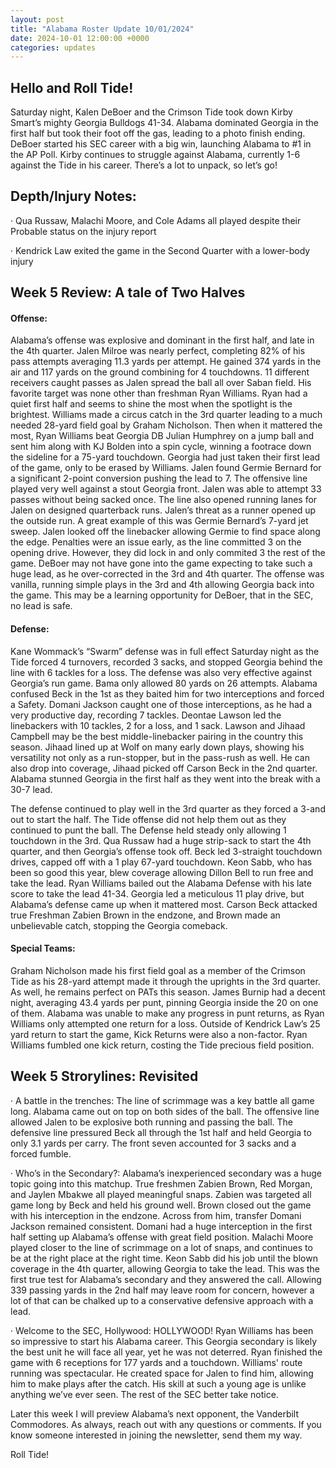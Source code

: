 ```yaml
---
layout: post
title: "Alabama Roster Update 10/01/2024"
date: 2024-10-01 12:00:00 +0000
categories: updates
---
```


## Hello and Roll Tide!

Saturday night, Kalen DeBoer and the Crimson Tide took down Kirby Smart’s mighty Georgia Bulldogs 41-34. Alabama dominated Georgia in the first half but took their foot off the gas, leading to a photo finish ending. DeBoer started his SEC career with a big win, launching Alabama to #1 in the AP Poll. Kirby continues to struggle against Alabama, currently 1-6 against the Tide in his career. There’s a lot to unpack, so let’s go!

 

## Depth/Injury Notes:

·        Qua Russaw, Malachi Moore, and Cole Adams all played despite their Probable status on the injury report

·        Kendrick Law exited the game in the Second Quarter with a lower-body injury

 

## Week 5 Review: A tale of Two Halves 

#### Offense:  
Alabama’s offense was explosive and dominant in the first half, and late in the 4th quarter. Jalen Milroe was nearly perfect, completing 82% of his pass attempts averaging 11.3 yards per attempt. He gained 374 yards in the air and 117 yards on the ground combining for 4 touchdowns. 11 different receivers caught passes as Jalen spread the ball all over Saban field. His favorite target was none other than freshman Ryan Williams. Ryan had a quiet first half and seems to shine the most when the spotlight is the brightest. Williams made a circus catch in the 3rd quarter leading to a much needed 28-yard field goal by Graham Nicholson. Then when it mattered the most, Ryan Williams beat Georgia DB Julian Humphrey on a jump ball and sent him along with KJ Bolden into a spin cycle, winning a footrace down the sideline for a 75-yard touchdown. Georgia had just taken their first lead of the game, only to be erased by Williams. Jalen found Germie Bernard for a significant 2-point conversion pushing the lead to 7. The offensive line played very well against a stout Georgia front. Jalen was able to attempt 33 passes without being sacked once. The line also opened running lanes for Jalen on designed quarterback runs. Jalen’s threat as a runner opened up the outside run. A great example of this was Germie Bernard’s 7-yard jet sweep. Jalen looked off the linebacker allowing Germie to find space along the edge. Penalties were an issue early, as the line committed 3 on the opening drive. However, they did lock in and only commited 3 the rest of the game. DeBoer may not have gone into the game expecting to take such a huge lead, as he over-corrected in the 3rd and 4th quarter. The offense was vanilla, running simple plays in the 3rd and 4th allowing Georgia back into the game. This may be a learning opportunity for DeBoer, that in the SEC, no lead is safe.

 

#### Defense:              
Kane Wommack’s “Swarm” defense was in full effect Saturday night as the Tide forced 4 turnovers, recorded 3 sacks, and stopped Georgia behind the line with 6 tackles for a loss. The defense was also very effective against Georgia’s run game. Bama only allowed 80 yards on 26 attempts. Alabama confused Beck in the 1st as they baited him for two interceptions and forced a Safety. Domani Jackson caught one of those interceptions, as he had a very productive day, recording 7 tackles. Deontae Lawson led the linebackers with 10 tackles, 2 for a loss, and 1 sack. Lawson and Jihaad Campbell may be the best middle-linebacker pairing in the country this season. Jihaad lined up at Wolf on many early down plays, showing his versatility not only as a run-stopper, but in the pass-rush as well. He can also drop into coverage, Jihaad picked off Carson Beck in the 2nd quarter. Alabama stunned Georgia in the first half as they went into the break with a 30-7 lead.

The defense continued to play well in the 3rd quarter as they forced a 3-and out to start the half. The Tide offense did not help them out as they continued to punt the ball. The Defense held steady only allowing 1 touchdown in the 3rd. Qua Russaw had a huge strip-sack to start the 4th quarter, and then Georgia’s offense took off. Beck led 3-straight touchdown drives, capped off with a 1 play 67-yard touchdown. Keon Sabb, who has been so good this year, blew coverage allowing Dillon Bell to run free and take the lead. Ryan Williams bailed out the Alabama Defense with his late score to take the lead 41-34. Georgia led a meticulous 11 play drive, but Alabama’s defense came up when it mattered most. Carson Beck attacked true Freshman Zabien Brown in the endzone, and Brown made an unbelievable catch, stopping the Georgia comeback.

 

#### Special Teams:   
Graham Nicholson made his first field goal as a member of the Crimson Tide as his 28-yard attempt made it through the uprights in the 3rd quarter. As well, he remains perfect on PATs this season. James Burnip had a decent night, averaging 43.4 yards per punt, pinning Georgia inside the 20 on one of them. Alabama was unable to make any progress in punt returns, as Ryan Williams only attempted one return for a loss. Outside of Kendrick Law’s 25 yard return to start the game, Kick Returns were also a non-factor. Ryan Williams fumbled one kick return, costing the Tide precious field position.


## Week 5 Strorylines: Revisited

·        A battle in the trenches: The line of scrimmage was a key battle all game long. Alabama came out on top on both sides of the ball. The offensive line allowed Jalen to be explosive both running and passing the ball. The defensive line pressured Beck all through the 1st half and held Georgia to only 3.1 yards per carry. The front seven accounted for 3 sacks and a forced fumble.

 

·        Who’s in the Secondary?: Alabama’s inexperienced secondary was a huge topic going into this matchup. True freshmen Zabien Brown, Red Morgan, and Jaylen Mbakwe all played meaningful snaps. Zabien was targeted all game long by Beck and held his ground well. Brown closed out the game with his interception in the endzone. Across from him, transfer Domani Jackson remained consistent. Domani had a huge interception in the first half setting up Alabama’s offense with great field position. Malachi Moore played closer to the line of scrimmage on a lot of snaps, and continues to be at the right place at the right time. Keon Sabb did his job until the blown coverage in the 4th quarter, allowing Georgia to take the lead. This was the first true test for Alabama’s secondary and they answered the call. Allowing 339 passing yards in the 2nd half may leave room for concern, however a lot of that can be chalked up to a conservative defensive approach with a lead.

 

·        Welcome to the SEC, Hollywood: HOLLYWOOD! Ryan Williams has been so impressive to start his Alabama career. This Georgia secondary is likely the best unit he will face all year, yet he was not deterred. Ryan finished the game with 6 receptions for 177 yards and a touchdown. Williams' route running was spectacular. He created space for Jalen to find him, allowing him to make plays after the catch. His skill at such a young age is unlike anything we’ve ever seen. The rest of the SEC better take notice.

 

Later this week I will preview Alabama’s next opponent, the Vanderbilt Commodores. As always, reach out with any questions or comments. If you know someone interested in joining the newsletter, send them my way.

Roll Tide!